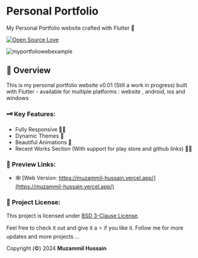 # Personal Portfolio

My Personal Portfolio website crafted with Flutter 💜

[![Open Source Love](https://badges.frapsoft.com/os/v1/open-source-150x25.png?v=103)](https://github.com/ellerbrock/open-source-badges/)


![myportfoliowebexample](https://github.com/user-attachments/assets/72d2fb99-83ef-4b03-a5ac-efdad90bb261)

## 📑 Overview

This is my personal portfolio website v0.01 (Still a work in progress) built with Flutter - available for multiple platforms : website , android, ios and windows

### 🗝️ Key Features:

- Fully Responsive 🤌🏻
- Dynamic Themes 🥂
- Beautiful Animations 🎠
- Recent Works Section (With support for play store and github links) 🤙🏻

### 🔗 Preview Links:

- 🕸️ [Web Version: https://muzammil-hussain.vercel.app/](https://muzammil-hussain.vercel.app/)

### 🪪 Project License:

This project is licensed under [BSD 3-Clause License](LICENSE).

Feel free to check it out and give it a ⭐ if you like it.
Follow me for more updates and more projects ...

Copyright (©️) 2024 **Muzammil Hussain**
